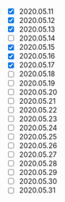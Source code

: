 -	[x]	2020.05.11
-	[x] 2020.05.12
-	[x]	2020.05.13
-	[ ]	2020.05.14
-	[x]	2020.05.15
-	[x]	2020.05.16
-	[x]	2020.05.17
-	[ ]	2020.05.18
-	[ ]	2020.05.19
-	[ ]	2020.05.20
-	[ ]	2020.05.21
-	[ ]	2020.05.22
-	[ ]	2020.05.23
-	[ ]	2020.05.24
-	[ ]	2020.05.25
-	[ ]	2020.05.26
-	[ ]	2020.05.27
-	[ ]	2020.05.28
-	[ ]	2020.05.29
-	[ ]	2020.05.30
-	[ ]	2020.05.31
